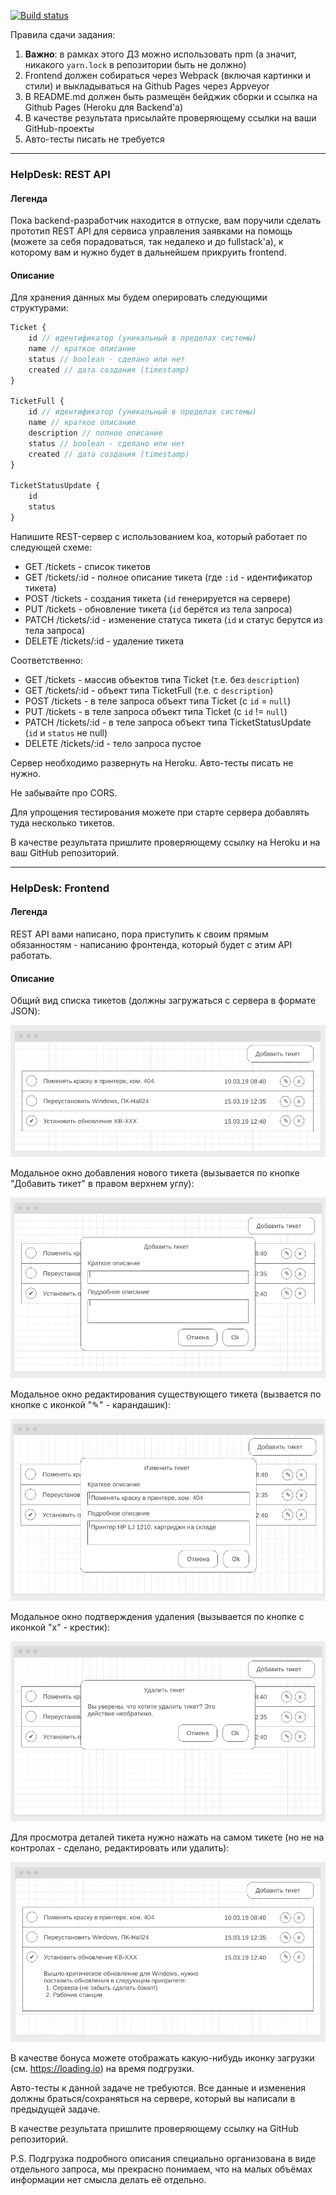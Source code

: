 [![Build status](https://ci.appveyor.com/api/projects/status/duinjny8siigdpme?svg=true)](https://ci.appveyor.com/project/Alex-m18/ahj-homeworks-sse-http-helpdesk)

Правила сдачи задания:

1. **Важно**: в рамках этого ДЗ можно использовать npm (а значит, никакого `yarn.lock` в репозитории быть не должно)
1. Frontend должен собираться через Webpack (включая картинки и стили) и выкладываться на Github Pages через Appveyor
1. В README.md должен быть размещён бейджик сборки и ссылка на Github Pages (Heroku для Backend'а)
1. В качестве результата присылайте проверяющему ссылки на ваши GitHub-проекты
1. Авто-тесты писать не требуется

---

### HelpDesk: REST API

#### Легенда

Пока backend-разработчик находится в отпуске, вам поручили сделать прототип REST API для сервиса управления заявками на помощь (можете за себя порадоваться, так недалеко и до fullstack'а), к которому вам и нужно будет в дальнейшем прикруить frontend.

#### Описание

Для хранения данных мы будем оперировать следующими структурами:
```javascript
Ticket {
    id // идентификатор (уникальный в пределах системы)
    name // краткое описание
    status // boolean - сделано или нет
    created // дата создания (timestamp)
}

TicketFull {
    id // идентификатор (уникальный в пределах системы)
    name // краткое описание
    description // полное описание
    status // boolean - сделано или нет
    created // дата создания (timestamp)
}

TicketStatusUpdate {
    id
    status
}
```

Напишите REST-сервер с использованием koa, который работает по следующей схеме:
* GET    /tickets     - список тикетов
* GET    /tickets/:id - полное описание тикета (где `:id` - идентификатор тикета)
* POST   /tickets     - создания тикета (`id` генерируется на сервере)
* PUT    /tickets     - обновление тикета (`id` берётся из тела запроса)
* PATCH  /tickets/:id - изменение статуса тикета (`id` и статус берутся из тела запроса)
* DELETE /tickets/:id - удаление тикета

Соответственно:
* GET    /tickets     - массив объектов типа Ticket (т.е. без `description`)
* GET    /tickets/:id - объект типа TicketFull (т.е. с `description`)
* POST   /tickets     - в теле запроса объект типа Ticket (с `id` = `null`)
* PUT    /tickets     - в теле запроса объект типа Ticket (с `id` != `null`)
* PATCH  /tickets/:id - в теле запроса объект типа TicketStatusUpdate (`id` и `status` не null)
* DELETE /tickets/:id - тело запроса пустое

Сервер необходимо развернуть на Heroku. Авто-тесты писать не нужно.

Не забывайте про CORS.

Для упрощения тестирования можете при старте сервера добавлять туда несколько тикетов.

В качестве результата пришлите проверяющему ссылку на Heroku и на ваш GitHub репозиторий.

---

### HelpDesk: Frontend

#### Легенда

REST API вами написано, пора приступить к своим прямым обязанностям - написанию фронтенда, который будет с этим API работать.

#### Описание

Общий вид списка тикетов (должны загружаться с сервера в формате JSON):

![](./pic/helpdesk.png)

Модальное окно добавления нового тикета (вызывается по кнопке "Добавить тикет" в правом верхнем углу):

![](./pic/helpdesk-2.png)

Модальное окно редактирования существующего тикета (вызвается по кнопке с иконкой "✎" - карандашик):

![](./pic/helpdesk-3.png)

Модальное окно подтверждения удаления (вызывается по кнопке с иконкой "x" - крестик):

![](./pic/helpdesk-4.png)

Для просмотра деталей тикета нужно нажать на самом тикете (но не на контролах - сделано, редактировать или удалить):

![](./pic/helpdesk-5.png)

В качестве бонуса можете отображать какую-нибудь иконку загрузки (см. https://loading.io) на время подгрузки.

Авто-тесты к данной задаче не требуются. Все данные и изменения должны браться/сохраняться на сервере, который вы написали в предыдущей задаче.

В качестве результата пришлите проверяющему ссылку на GitHub репозиторий.

P.S. Подгрузка подробного описания специально организована в виде отдельного запроса, мы прекрасно понимаем, что на малых объёмах информации нет смысла делать её отдельно.
